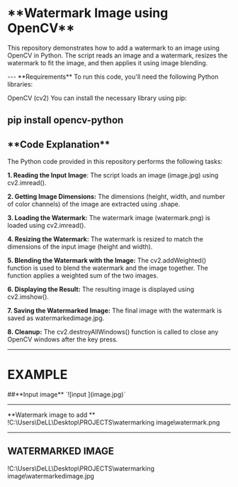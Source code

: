<h1>**Watermark Image using OpenCV**</h1>
<p>This repository demonstrates how to add a watermark to an image using OpenCV in Python. The script reads an image and a watermark, resizes the watermark to fit the image, and then applies it using image blending.</p>
---
**Requirements**
To run this code, you'll need the following Python libraries:

OpenCV (cv2)
You can install the necessary library using pip:

pip install opencv-python
---
<h2>**Code Explanation**</h2>
The Python code provided in this repository performs the following tasks:

**1. Reading the Input Image**:
The script loads an image (image.jpg) using cv2.imread().

**2. Getting Image Dimensions:**
The dimensions (height, width, and number of color channels) of the image are extracted using .shape.

**3. Loading the Watermark:**
The watermark image (watermark.png) is loaded using cv2.imread().

**4. Resizing the Watermark:**
The watermark is resized to match the dimensions of the input image (height and width).

**5. Blending the Watermark with the Image:**
The cv2.addWeighted() function is used to blend the watermark and the image together. The function applies a weighted sum of the two images.

**6. Displaying the Result:**
The resulting image is displayed using cv2.imshow().

**7. Saving the Watermarked Image:**
The final image with the watermark is saved as watermarkedimage.jpg.

**8. Cleanup:**
The cv2.destroyAllWindows() function is called to close any OpenCV windows after the key press.

---
<p><h1><b>EXAMPLE </b></h1></p>
##**Input image**
`![input ](image.jpg)`


---
**Watermark image to add **
!C:\Users\DeLL\Desktop\PROJECTS\watermarking image\watermark.png

---
## WATERMARKED IMAGE 

!C:\Users\DeLL\Desktop\PROJECTS\watermarking image\watermarkedimage.jpg
